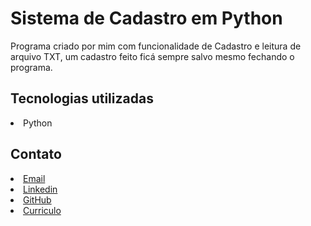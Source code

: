 # Sistema de Cadastro em Python

Programa criado por mim com funcionalidade de Cadastro e leitura de arquivo TXT, um cadastro feito ficá sempre salvo mesmo fechando o programa.

## Tecnologias utilizadas

<li>Python</li>

## Contato


<li><a href="mailto:rafaelmafortc@gmail.com" target="_blank" className='img-redesocial'> Email </a></li>
<li><a href="https://www.linkedin.com/in/rafael-mafort-c/" target="_blank" className='img-redesocial'> Linkedin </a></li>
<li><a href="https://github.com/raafamafort" target="_blank" className='img-redesocial'> GitHub </a></li>
<li><a href="https://drive.google.com/file/d/1sLlsuW1BCdsOgc0gth-WgdnuSOO2pl0Z/view?usp=sharing" target="_blank" className='img-redesocial'> Curriculo </a></li>
